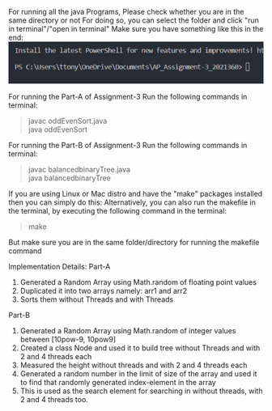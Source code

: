 For running all the java Programs,
Please check whether you are in the same directory or not
For doing so, you can select the folder and click "run in terminal"/"open in terminal"
Make sure you have something like this in the end:
![img.png](img.png)

For running the Part-A of Assignment-3
Run the following commands in terminal:
>javac oddEvenSort.java\
>java oddEvenSort

For running the Part-B of Assignment-3
Run the following commands in terminal:
>javac balancedbinaryTree.java\
>java balancedbinaryTree

If you are using Linux or Mac distro and have the "make" packages installed then you can simply do this:
Alternatively, you can also run the makefile in the terminal, by executing the following command in the terminal:
>make

But make sure you are in the same folder/directory for running the makefile command

Implementation Details:
Part-A
1) Generated a Random Array using Math.random of floating point values
2) Duplicated it into two arrays namely: arr1 and arr2
3) Sorts them without Threads and with Threads

Part-B
1) Generated a Random Array using Math.random of integer values between [10pow-9, 10pow9] 
2) Created a class Node and used it to build tree without Threads and with 2 and 4 threads each
3) Measured the height without threads and with 2 and 4 threads each
2) Generated a random number in the limit of size of the array and used it to find that randomly generated index-element in the array
3) This is used as the search element for searching in without threads, with 2 and 4 threads too.